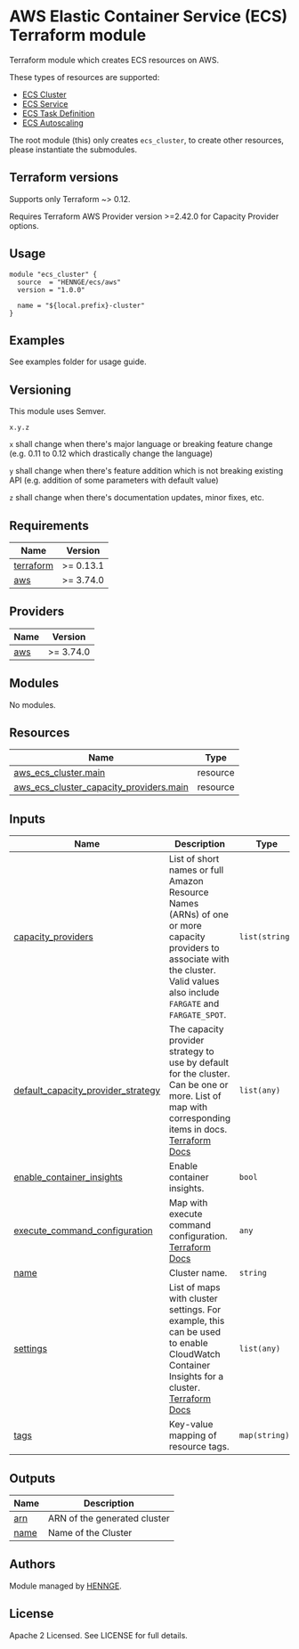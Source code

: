 # AWS Elastic Container Service (ECS) Terraform module

Terraform module which creates ECS resources on AWS.

These types of resources are supported:

* [ECS Cluster](https://github.com/HENNGE/terraform-aws-ecs)
* [ECS Service](https://github.com/HENNGE/terraform-aws-ecs/tree/main/modules/core/service)
* [ECS Task Definition](https://github.com/HENNGE/terraform-aws-ecs/tree/main/modules/core/task)
* [ECS Autoscaling](https://github.com/HENNGE/terraform-aws-ecs/tree/main/modules/autoscaling)

The root module (this) only creates `ecs_cluster`, to create other resources, please instantiate the submodules.

## Terraform versions

Supports only Terraform ~> 0.12.

Requires Terraform AWS Provider version >=2.42.0 for Capacity Provider options.

## Usage

```hcl
module "ecs_cluster" {
  source  = "HENNGE/ecs/aws"
  version = "1.0.0"

  name = "${local.prefix}-cluster"
}
```

## Examples

See examples folder for usage guide.

## Versioning

This module uses Semver.

`x.y.z`

`x` shall change when there's major language or breaking feature change (e.g. 0.11 to 0.12 which drastically change the language)

`y` shall change when there's feature addition which is not breaking existing API (e.g. addition of some parameters with default value)

`z` shall change when there's documentation updates, minor fixes, etc.

<!-- BEGINNING OF PRE-COMMIT-TERRAFORM DOCS HOOK -->
## Requirements

| Name | Version |
|------|---------|
| <a name="requirement_terraform"></a> [terraform](#requirement\_terraform) | >= 0.13.1 |
| <a name="requirement_aws"></a> [aws](#requirement\_aws) | >= 3.74.0 |

## Providers

| Name | Version |
|------|---------|
| <a name="provider_aws"></a> [aws](#provider\_aws) | >= 3.74.0 |

## Modules

No modules.

## Resources

| Name | Type |
|------|------|
| [aws_ecs_cluster.main](https://registry.terraform.io/providers/hashicorp/aws/latest/docs/resources/ecs_cluster) | resource |
| [aws_ecs_cluster_capacity_providers.main](https://registry.terraform.io/providers/hashicorp/aws/latest/docs/resources/ecs_cluster_capacity_providers) | resource |

## Inputs

| Name | Description | Type | Default | Required |
|------|-------------|------|---------|:--------:|
| <a name="input_capacity_providers"></a> [capacity\_providers](#input\_capacity\_providers) | List of short names or full Amazon Resource Names (ARNs) of one or more capacity providers to associate with the cluster. Valid values also include `FARGATE` and `FARGATE_SPOT`. | `list(string)` | `null` | no |
| <a name="input_default_capacity_provider_strategy"></a> [default\_capacity\_provider\_strategy](#input\_default\_capacity\_provider\_strategy) | The capacity provider strategy to use by default for the cluster. Can be one or more. List of map with corresponding items in docs. [Terraform Docs](https://registry.terraform.io/providers/hashicorp/aws/latest/docs/resources/ecs_cluster#default_capacity_provider_strategy) | `list(any)` | `[]` | no |
| <a name="input_enable_container_insights"></a> [enable\_container\_insights](#input\_enable\_container\_insights) | Enable container insights. | `bool` | `false` | no |
| <a name="input_execute_command_configuration"></a> [execute\_command\_configuration](#input\_execute\_command\_configuration) | Map with execute command configuration. [Terraform Docs](https://registry.terraform.io/providers/hashicorp/aws/latest/docs/resources/ecs_cluster#execute_command_configuration) | `any` | `null` | no |
| <a name="input_name"></a> [name](#input\_name) | Cluster name. | `string` | n/a | yes |
| <a name="input_settings"></a> [settings](#input\_settings) | List of maps with cluster settings. For example, this can be used to enable CloudWatch Container Insights for a cluster. [Terraform Docs](https://registry.terraform.io/providers/hashicorp/aws/latest/docs/resources/ecs_cluster#setting) | `list(any)` | `[]` | no |
| <a name="input_tags"></a> [tags](#input\_tags) | Key-value mapping of resource tags. | `map(string)` | `{}` | no |

## Outputs

| Name | Description |
|------|-------------|
| <a name="output_arn"></a> [arn](#output\_arn) | ARN of the generated cluster |
| <a name="output_name"></a> [name](#output\_name) | Name of the Cluster |
<!-- END OF PRE-COMMIT-TERRAFORM DOCS HOOK -->


## Authors

Module managed by [HENNGE](https://github.com/HENNGE).

## License

Apache 2 Licensed. See LICENSE for full details.
